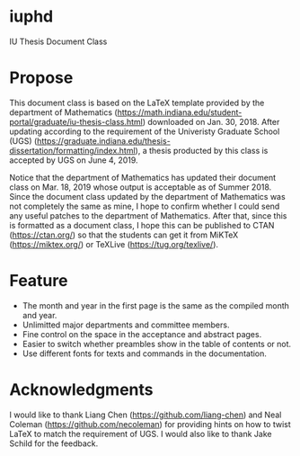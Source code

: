 # iuphd
IU Thesis Document Class

# Propose
This document class is based on the LaTeX template provided by the department of Mathematics (https://math.indiana.edu/student-portal/graduate/iu-thesis-class.html) downloaded on Jan. 30, 2018. After updating according to the requirement of the Univeristy Graduate School (UGS) (https://graduate.indiana.edu/thesis-dissertation/formatting/index.html), a thesis producted by this class is accepted by UGS on June 4, 2019. 

Notice that the department of Mathematics has updated their document class on Mar. 18, 2019 whose output is acceptable as of Summer 2018.  Since the document class updated by the department of Mathematics was not completely the same as mine, I hope to confirm whether I could send any useful patches to the department of Mathematics. After that, since this is formatted as a document class, I hope this can be published to CTAN (https://ctan.org/) so that the students can get it from MiKTeX (https://miktex.org/) or TeXLive (https://tug.org/texlive/).

# Feature
* The month and year in the first page is the same as the compiled month and year.
* Unlimitted major departments and committee members.
* Fine control on the space in the acceptance and abstract pages.
* Easier to switch whether preambles show in the table of contents or not.
* Use different fonts for texts and commands in the documentation.

# Acknowledgments
I would like to thank Liang Chen (https://github.com/liang-chen) and Neal Coleman (https://github.com/necoleman) for providing hints on how to twist LaTeX to match the requirement of UGS. I would also like to thank Jake Schild for the feedback.
